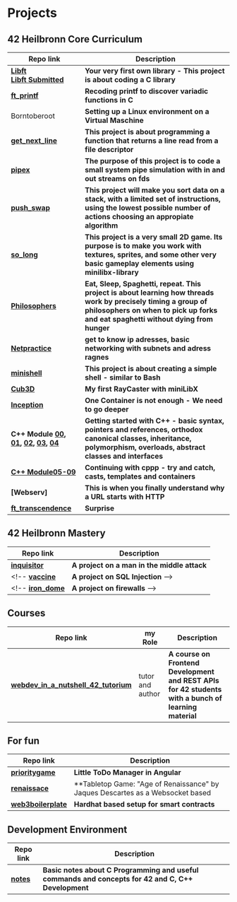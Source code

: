 # Projects

## 42 Heilbronn Core Curriculum

Repo link | Description
--- | ---
**[Libft](https://github.com/Ebejay95/libft) <br> [Libft Submitted](https://github.com/Ebejay95/libft_submission)**|  **Your very first own library - This project is about coding a C library**
**[ft_printf](https://github.com/B18a/42_ft_printf)** | **Recoding printf to discover variadic functions in C**
Borntoberoot| **Setting up a Linux environment on a Virtual Maschine**
**[get_next_line](https://github.com/B18a/42_get_next_line)** | **This project is about programming a function that returns a line read from a file descriptor**
**[pipex](https://github.com/B18a/42_minitalk)** | **The purpose of this project is to code a small system pipe simulation with in and out streams on fds**
**[push_swap](https://github.com/B18a/42_push_swap)** | **This project will make you sort data on a stack, with a limited set of instructions, using the lowest possible number of actions choosing an appropiate algorithm**
**[so_long](https://github.com/B18a/42_so_long)** | **This project is a very small 2D game. Its purpose is to make you work with textures, sprites, and some other very basic gameplay elements using minilibx-library**
**[Philosophers](https://github.com/B18a/42_philo)** | **Eat, Sleep, Spaghetti, repeat. This project is about learning how threads work by precisely timing a group of philosophers on when to pick up forks and eat spaghetti without dying from hunger**
**[Netpractice](https://github.com/Ebejay95/netpractice)** | **get to know ip adresses, basic networking with subnets and adress ragnes**
**[minishell](https://github.com/B18a/42_minishell)** | **This project is about creating a simple shell - similar to Bash**
**[Cub3D](https://github.com/B18a/42_cub3d)** | **My first RayCaster with miniLibX**
**[Inception](https://github.com/B18a/42_Inception)** | **One Container is not enough - We need to go deeper**
**C++ Module [00](https://github.com/Ebejay95/cpp00), [01](https://github.com/Ebejay95/cpp01), [02](https://github.com/Ebejay95/cpp02), [03](https://github.com/Ebejay95/cpp03), [04](https://github.com/Ebejay95/cpp04)** | **Getting started with C++ - basic syntax, pointers and references, orthodox canonical classes, inheritance, polymorphism, overloads, abstract classes and interfaces**
**[C++ Module05-09](https://github.com/B18a/42_cpp_part2)** | **Continuing with cppp - try and catch, casts, templates and containers**
**[Webserv]** | **This is when you finally understand why a URL starts with HTTP**
**[ft_transcendence](https://github.com/Ebejay95/transcendence)** | **Surprise**


## 42 Heilbronn Mastery

Repo link | Description
--- | ---
**[inquisitor](https://github.com/Ebejay95/inquisitor)** | **A project on a man in the middle attack**
<!-- **[vaccine](https://github.com/Ebejay95/vaccine)** | **A project on SQL Injection** -->
<!-- **[iron_dome](https://github.com/Ebejay95/iron_dome)** | **A project on firewalls** -->


## Courses

Repo link | my Role | Description
--- | --- | ---
**[webdev_in_a_nutshell_42_tutorium](https://github.com/Ebejay95/webdev_in_a_nutshell_42_tutorium)** | tutor and author | **A course on Frontend Development and REST APIs for 42 students with a bunch of learning material**

## For fun

Repo link | Description
--- | ---
**[prioritygame](https://github.com/Ebejay95/prioritygame)** | **Little ToDo Manager in Angular**
**[renaissace](https://github.com/Ebejay95/renaissance)** | **Tabletop Game: "Age of Renaissance" by Jaques Descartes as a Websocket based 
**[web3boilerplate](https://github.com/Ebejay95/web3boilerplate)** | **Hardhat based setup for smart contracts**


## Development Environment

Repo link | Description
--- | ---
**[notes](https://github.com/Ebejay95/notes)** | **Basic notes about C Programming and useful commands and concepts for 42 and C, C++ Development**

